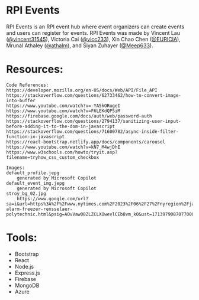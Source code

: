 # RPI Events
RPI Events is an RPI event hub where event organizers can create events and users can register for events. RPI Events was made by Vincent Lau ([@vincent31545](https://github.com/vincent31545)), Victoria Cai ([@vicc233](https://github.com/vicc233)), Xin Chao Chen ([@EURICIA](https://github.com/EURICIA)), Mrunal Athaley ([@athalm](https://github.com/athalm)), and Siyan Zuhayer ([@Meep633](https://github.com/Meep633)).

# Resources:
    Code References:
    https://developer.mozilla.org/en-US/docs/Web/API/File_API
    https://stackoverflow.com/questions/62733462/how-to-convert-image-into-buffer
    https://www.youtube.com/watch?v=-YA5kORugeI
    https://www.youtube.com/watch?v=F6LEKdQPSiM
    https://firebase.google.com/docs/auth/web/password-auth
    https://stackoverflow.com/questions/2794137/sanitizing-user-input-before-adding-it-to-the-dom-in-javascript
    https://stackoverflow.com/questions/71600782/async-inside-filter-function-in-javascript
    https://react-bootstrap.netlify.app/docs/components/carousel
    https://www.youtube.com/watch?v=kN7_M4wjDhE
    https://www.w3schools.com/howto/tryit.asp?filename=tryhow_css_custom_checkbox

    Images:
    default_profile.jepg
        generated by Microsoft Copilot
    default_event_img.jepg
        generated by Microsoft Copilot
    stroy_bg_02.jpg
        https://www.google.com/url?sa=i&url=https%3A%2F%2Fwww.nytimes.com%2F2023%2F06%2F27%2Fnyregion%2Fjanitor-alarm-freezer-rensselaer-polytechnic.html&psig=AOvVaw08ZLZCLXOwevlCEb8vm_k0&ust=1713979087077000&source=images&cd=vfe&opi=89978449&ved=0CBQQjhxqFwoTCJjp4efr2IUDFQAAAAAdAAAAABAR
        
# Tools:
- Bootstrap
- React
- Node.js
- Express.js
- Firebase
- MongoDB
- Azure
